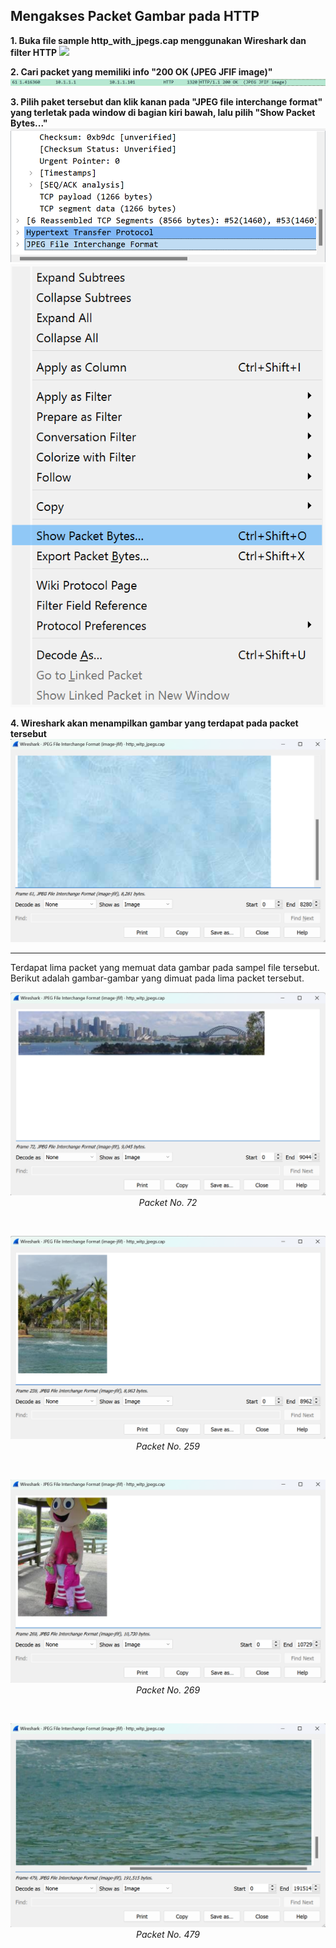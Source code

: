 ## Mengakses Packet Gambar pada HTTP

**1. Buka file sample http_with_jpegs.cap menggunakan Wireshark dan filter HTTP** 
<img src='../assets/httpjpegs_filter_http.png'>

**2. Cari packet yang memiliki info "200 OK (JPEG JFIF image)"**
<img src='../assets/packet-info.png'>

**3. Pilih paket tersebut dan klik kanan pada  "JPEG file interchange format" yang terletak pada window di bagian kiri bawah, lalu pilih "Show Packet Bytes..."**
<img src='../assets/jpeg-file-interchange.png'>
<img src='../assets/show-packet-bytes.png'>

**4. Wireshark akan menampilkan gambar yang terdapat pada packet tersebut**
<img src='../assets/packet-61.png'>

---

Terdapat lima packet yang memuat data gambar pada sampel file tersebut. Berikut adalah gambar-gambar yang dimuat pada lima packet tersebut.

<p align="center">
<img src="../assets/packet-72.png" alt="72">
<br>
<i>Packet No. 72</i>
</p>

<br>

<p align="center">
<img src="../assets/packet-259.png" alt="259">
<br>
<i>Packet No. 259</i>
</p>

<br>

<p align="center">
<img src="../assets/packet-269.png" alt="269">
<br>
<i>Packet No. 269</i>
</p>

<br>

<p align="center">
<img src="../assets/packet-479.png" alt="479">
<br>
<i>Packet No. 479</i>
</p>

